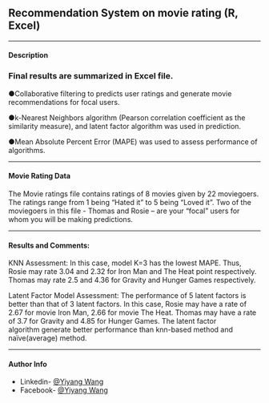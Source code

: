 ## Recommendation System on movie rating (R, Excel)
---
#### Description
### Final results are summarized in Excel file.

●Collaborative filtering to predicts user ratings and generate movie recommendations for focal users.

●k-Nearest Neighbors algorithm (Pearson correlation coefficient as the similarity measure), and latent factor algorithm was used in prediction.

●Mean Absolute Percent Error (MAPE) was used to assess performance of algorithms. 

---
#### Movie Rating Data

The Movie ratings file contains ratings of 8 movies given by 22 moviegoers. The ratings range from 1 being “Hated it” to 5 being “Loved it”. 
Two of the moviegoers in this file - Thomas and Rosie – are your “focal” users for whom you will be making predictions.

---
#### Results and Comments:
KNN Assessment: In this case, model K=3 has the lowest MAPE. Thus, Rosie may rate 3.04 and 2.32 for Iron Man and The Heat point respectively. 
Thomas may rate 2.5 and 4.36 for Gravity and Hunger Games respectively.

Latent Factor Model Assessment: The performance of 5 latent factors is better than that of 3 latent factors. In this case, Rosie may have a rate of 2.67 for movie Iron Man, 2.66 for movie The Heat. Thomas may have a rate of 3.7 for Gravity and 4.85 for Hunger Games. The latent factor algorithm generate better performance than knn-based method and naïve(average) method.

---
#### Author Info

- Linkedin- [@Yiyang Wang](https://www.linkedin.com/in/yiyangwang0715/)
- Facebook- [@Yiyang Wang](https://www.facebook.com/profile.php?id=100010881825806)
